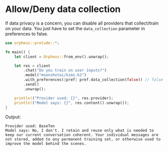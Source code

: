 # Allow/Deny data collection

If data privacy is a concern, you can disable all providers that collect/train on your data.
You just have to set the `data_collection` parameter in preferences to false.

```rust
use orpheus::prelude::*;

fn main() {
    let client = Orpheus::from_env().unwrap();

    let res = client
        .chat("Do you train on user inputs?")
        .model("moonshotai/kimi-k2")
        .with_preferences(|pref| pref.data_collection(false)) // false means deny; true means allow
        .send()
        .unwrap();

    println!("Provider used: {}", res.provider);
    println!("Model says: {}", res.content().unwrap());
}
```

Output:

```
Provider used: BaseTen
Model says: No, I don't. I retain and reuse only what is needed to keep our current conversation coherent. Your individual messages are not stored, added to any permanent training set, or otherwise used to improve the model behind the scenes.
```
